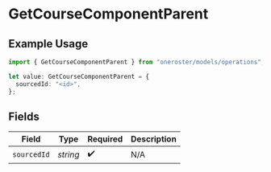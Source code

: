 # GetCourseComponentParent

## Example Usage

```typescript
import { GetCourseComponentParent } from "oneroster/models/operations";

let value: GetCourseComponentParent = {
  sourcedId: "<id>",
};
```

## Fields

| Field              | Type               | Required           | Description        |
| ------------------ | ------------------ | ------------------ | ------------------ |
| `sourcedId`        | *string*           | :heavy_check_mark: | N/A                |